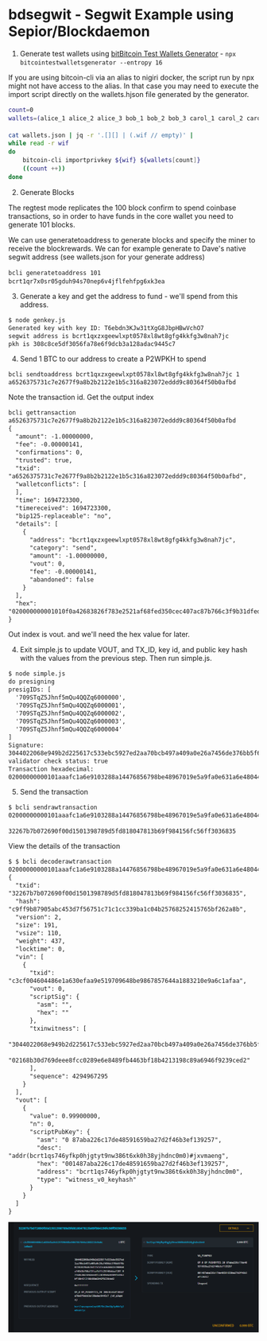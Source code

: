 # bdsegwit - Segwit Example using Sepior/Blockdaemon

1. Generate test wallets using [bitBitcoin Test Wallets Generator](https://github.com/bitcoin-studio/Bitcoin-Test-Wallets-Generator) - `npx bitcointestwalletsgenerator --entropy 16`

If you are using bitcoin-cli via an alias to nigiri docker, the script run by npx might not have access to the alias. In that case you may need to execute the import script directly on the wallets.hjson file generated by the generator.

```bash
count=0
wallets=(alice_1 alice_2 alice_3 bob_1 bob_2 bob_3 carol_1 carol_2 carol_3 dave_1 dave_2 dave_3 eve_1 eve_2 eve_3 mallory_1 mallory_2 mallory_3)

cat wallets.json | jq -r '.[][] | (.wif // empty)' |
while read -r wif
do
    bitcoin-cli importprivkey ${wif} ${wallets[count]}
    ((count ++))
done
```

2. Generate Blocks

The regtest mode replicates the 100 block confirm to spend coinbase transactions, so in order to have funds in the core wallet you need to generate 101 blocks.

We can use generatetoaddress to generate blocks and specify the miner to receive the blockrewards. We can for example generate to Dave's native segwit address (see wallets.json for your generate address)



`bcli generatetoaddress 101 bcrt1qr7x0sr05gduh94s70nep6v4jflfehfpg6xk3ea`

3. Generate a key and get the address to fund - we'll spend from this address.

```
$ node genkey.js 
Generated key with key ID: T6ebdn3KJw31tXgG8JbpHBwVchO7
segwit address is bcrt1qxzxgeewlxpt0578xl8wt8gfg4kkfg3w8nah7jc
pkh is 308c8ce5df3056fa78e6f9dcb3a128adac9445c7
```

4. Send 1 BTC to our address to create a P2WPKH to spend

```
bcli sendtoaddress bcrt1qxzxgeewlxpt0578xl8wt8gfg4kkfg3w8nah7jc 1
a6526375731c7e2677f9a8b2b2122e1b5c316a823072eddd9c80364f50b0afbd
```

Note the transaction id. Get the output index

```
bcli gettransaction a6526375731c7e2677f9a8b2b2122e1b5c316a823072eddd9c80364f50b0afbd
{
  "amount": -1.00000000,
  "fee": -0.00000141,
  "confirmations": 0,
  "trusted": true,
  "txid": "a6526375731c7e2677f9a8b2b2122e1b5c316a823072eddd9c80364f50b0afbd",
  "walletconflicts": [
  ],
  "time": 1694723300,
  "timereceived": 1694723300,
  "bip125-replaceable": "no",
  "details": [
    {
      "address": "bcrt1qxzxgeewlxpt0578xl8wt8gfg4kkfg3w8nah7jc",
      "category": "send",
      "amount": -1.00000000,
      "vout": 0,
      "fee": -0.00000141,
      "abandoned": false
    }
  ],
  "hex": "020000000001010f0a42683826f783e2521af68fed350cec407ac87b766c3f9b31dfedcb310a100000000000feffffff0200e1f50500000000160014308c8ce5df3056fa78e6f9dcb3a128adac9445c75411102401000000160014dfb647200b2caf95ef9dbd3db543d35263704aa80247304402202adfaedd850ba06118d7875253e5ec3976d71a6e1dcc4af53b86630610a705f402207fec3b642f7ee3c0d9ee35f94765b3c3a6586a76480d540d70da8b584b6345940121039f09973429e2b5608416bec3032a77ada9ffc968ca38c8cdb093d40cdffbc6098b000000"
}
```

Out index is vout. and we'll need the hex value for later.

4. Exit simple.js to update VOUT, and TX_ID, key id, and public key hash with the values from the previous step. Then run simple.js.

```
$ node simple.js 
do presigning
presigIDs: [
  '709STqZ5Jhnf5mQu4QQZq6000000',
  '709STqZ5Jhnf5mQu4QQZq6000001',
  '709STqZ5Jhnf5mQu4QQZq6000002',
  '709STqZ5Jhnf5mQu4QQZq6000003',
  '709STqZ5Jhnf5mQu4QQZq6000004'
]
Signature: 3044022068e949b2d225617c533ebc5927ed2aa70bcb497a409a0e26a7456de376bb5f6b02203839bd67641f5fd1eab6d68d2e2008b0af49d3b758a19fcafb7fe25745ddaa12
validator check status: true
Transaction hexadecimal:
02000000000101aaafc1a6e9103288a14476856798be48967019e5a9fa0e631a6e48044600cfc30000000000ffffffff01605af4050000000016001487aba226c17de48591659ba27d2f46b3ef13925702473044022068e949b2d225617c533ebc5927ed2aa70bcb497a409a0e26a7456de376bb5f6b02203839bd67641f5fd1eab6d68d2e2008b0af49d3b758a19fcafb7fe25745ddaa12012102168b30d769deee8fcc0289e6e8489fb4463bf18b4213198c89a6946f9239ced200000000
```

5. Send the transaction

```
$ bcli sendrawtransaction 02000000000101aaafc1a6e9103288a14476856798be48967019e5a9fa0e631a6e48044600cfc30000000000ffffffff01605af4050000000016001487aba226c17de48591659ba27d2f46b3ef13925702473044022068e949b2d225617c533ebc5927ed2aa70bcb497a409a0e26a7456de376bb5f6b02203839bd67641f5fd1eab6d68d2e2008b0af49d3b758a19fcafb7fe25745ddaa12012102168b30d769deee8fcc0289e6e8489fb4463bf18b4213198c89a6946f9239ced200000000

32267b7b072690f00d1501398789d5fd818047813b69f984156fc56ff3036835
```

View the details of the transaction

``` 
$ $ bcli decoderawtransaction 02000000000101aaafc1a6e9103288a14476856798be48967019e5a9fa0e631a6e48044600cfc30000000000ffffffff01605af4050000000016001487aba226c17de48591659ba27d2f46b3ef13925702473044022068e949b2d225617c533ebc5927ed2aa70bcb497a409a0e26a7456de376bb5f6b02203839bd67641f5fd1eab6d68d2e2008b0af49d3b758a19fcafb7fe25745ddaa12012102168b30d769deee8fcc0289e6e8489fb4463bf18b4213198c89a6946f9239ced200000000
{
  "txid": "32267b7b072690f00d1501398789d5fd818047813b69f984156fc56ff3036835",
  "hash": "c9ff9b87905abc453d7f56751c71c1cc339ba1c04b25768252415765bf262a8b",
  "version": 2,
  "size": 191,
  "vsize": 110,
  "weight": 437,
  "locktime": 0,
  "vin": [
    {
      "txid": "c3cf004604486e1a630efaa9e519709648be9867857644a1883210e9a6c1afaa",
      "vout": 0,
      "scriptSig": {
        "asm": "",
        "hex": ""
      },
      "txinwitness": [
        "3044022068e949b2d225617c533ebc5927ed2aa70bcb497a409a0e26a7456de376bb5f6b02203839bd67641f5fd1eab6d68d2e2008b0af49d3b758a19fcafb7fe25745ddaa1201",
        "02168b30d769deee8fcc0289e6e8489fb4463bf18b4213198c89a6946f9239ced2"
      ],
      "sequence": 4294967295
    }
  ],
  "vout": [
    {
      "value": 0.99900000,
      "n": 0,
      "scriptPubKey": {
        "asm": "0 87aba226c17de48591659ba27d2f46b3ef139257",
        "desc": "addr(bcrt1qs746yfkp0hjgtyt9nw386t6xk0h38yjhdnc0m0)#jxvmaeng",
        "hex": "001487aba226c17de48591659ba27d2f46b3ef139257",
        "address": "bcrt1qs746yfkp0hjgtyt9nw386t6xk0h38yjhdnc0m0",
        "type": "witness_v0_keyhash"
      }
    }
  ]
}
```

![](txn.png)


